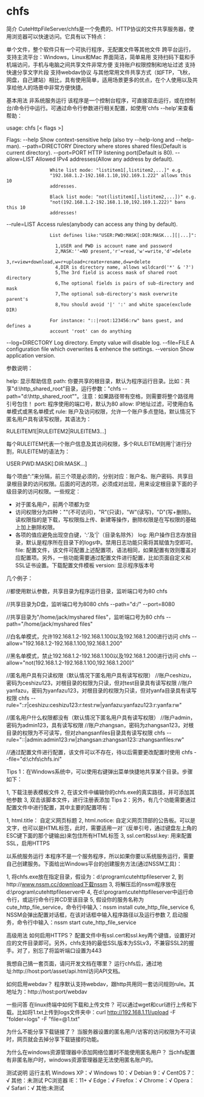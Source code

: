 # chfs



简介
CuteHttpFileServer/chfs是一个免费的、HTTP协议的文件共享服务器，使用浏览器可以快速访问。它具有以下特点：

单个文件，整个软件只有一个可执行程序，无配置文件等其他文件
跨平台运行，支持主流平台：Windows，Linux和Mac
界面简洁，简单易用
支持扫码下载和手机端访问，手机与电脑之间共享文件非常方便
支持账户权限控制和地址过滤
支持快速分享文字片段
支持webdav协议
与其他常用文件共享方式（如FTP，飞秋，网盘，自己建站）相比，具有使用简单，适用场景更多的优点，在个人使用以及共享给他人的场景中非常方便快捷。


基本用法
非系统服务运行
该程序是一个控制台程序，可直接双击运行，或在控制台/命令行中运行。可通过命令行参数进行相关配置，如使用'chfs --help'来查看帮助：

usage: chfs [< flags >]

Flags:
  --help            Show context-sensitive help (also try --help-long and
                    --help-man).
  --path=DIRECTORY  Directory where stores shared files(Default is current
                    directory).
  --port=PORT       HTTP listening port(Default is 80).
  --allow=LIST      Allowed IPv4 addresses(Allow any address by default).
                    
                    White list mode: "listitem1[,listitem2,...]" e.g.
                    "192.168.1.2-192.168.1.10,192.169.1.222" allows this 10
                    addresses.
                    
                    Black list mode: "not(listitem1[,listitem2,...])" e.g.
                    "not(192.168.1.2-192.168.1.10,192.169.1.222)" bans this 10
                    addresses!
  --rule=LIST       Access rules(anybody can access any thing by default).
                    
                    List defines like:"USER:PWD:MASK[:DIR:MASK...][|...]":
                    
                      1,USER and PWD is account name and password
                      2,MASK:''=NO present,'r'=read,'w'=write,'d'=delete
                      3,r=view+download,w=r+upload+create+rename,d=w+delete
                      4,DIR is directory name, allows wildcard('*' & '?')
                      5,The 3rd field is access mask of shared root directory
                      6,The optional fields is pairs of sub-directory and mask
                      7,The optional sub-directory's mask overwrite parent's
                      8,You should avoid '|' ':' and white space(exclude DIR)
                    
                    For instance: "::|root:123456:rw" bans guest, and defines a
                    account 'root' can do anything
  --log=DIRECTORY   Log directory. Empty value will disable log.
  --file=FILE       A configuration file which overwrites & enhence the settings.
  --version         Show application version.

参数说明：

help:	显示帮助信息
path:	你要共享的根目录，默认为程序运行目录。比如：共享"d:\http_shared_root"目录，运行参数："chfs --path="d:\http_shared_root""。注意：如果路径带有空格，则需要将整个路径用引号包住！
port:	程序使用的端口号，默认为80
allow:	IP地址过滤，可使用白名单模式或黑名单模式
rule:	账户及访问权限，允许一个账户多点登陆，默认情况下匿名用户具有读写权限，其语法为：

RULEITEM1[|RULEITEM2|RULEITEM3...]

每个RULEITEM代表一个账户信息及其访问权限，多个RULEITEM则用'|'进行分割，RULEITEM的语法为：

USER:PWD:MASK[:DIR:MASK...]

每个项由“:”来分隔，前三个项是必须的，分别对应：账户名、账户密码、共享目录根目录的访问权限。后面的可选的项，必须成对出现，用来设定根目录下面的子级目录的访问权限。一些规定：

* 对于匿名用户，前两个项都为空
* 访问权限分为四种：""(不可访问)，"R"(只读)，"W"(读写)，"D"(写+删除)。读权限指的是下载，写权限指上传、新建等操作，删除权限是在写权限的基础上加上删除权限。
* 各项的值应避免出现空白键，':'及'|'（目录名除外）
log:	用户操作日志存放目录，默认是程序所在目录下的logs中。禁用日志功能只需将其赋值为空即可。
file:	配置文件，该文件可配置上述配置项，语法相同，如果配置有效则覆盖对应配置项。另外，一些功能需要通过配置文件进行配置，比如页面自定义和SSL证书设置。下载配置文件模板
version:	显示程序版本号

几个例子：

//都使用默认参数，共享目录为程序运行目录，监听端口号为80
chfs

//共享目录为D盘，监听端口号为8080
chfs --path="d:/" --port=8080

//共享目录为"/home/jack/myshared files"，监听端口号为80
chfs --path="/home/jack/myshared files"

//白名单模式，允许192.168.1.2-192.168.1.100以及192.168.1.200进行访问
chfs --allow="192.168.1.2-192.168.1.100,192.168.1.200"

//黑名单模式，禁止192.168.1.2-192.168.1.100以及192.168.1.200进行访问
chfs --allow="not(192.168.1.2-192.168.1.100,192.168.1.200)"

//匿名用户具有只读权限（默认情况下匿名用户具有读写权限）
//账户ceshizu，密码为ceshizu123，对根目录的权限为只读，但对test目录具有读写权限
//账户yanfazu，密码为yanfazu123，对根目录的权限为只读，但对yanfa目录具有读写权限
chfs --rule="::r|ceshizu:ceshizu123:r:test:rw|yanfazu:yanfazu123:r:yanfa:rw"

//匿名用户什么权限都没有（默认情况下匿名用户具有读写权限）
//账户admin，密码为admin123，具有读写权限
//账户zhangsan，密码为zhangsan123，对根目录的权限为不可读写，但对zhangsanfiles目录具有读写权限
chfs --rule="::|admin:admin123:rw|zhangsan:zhangsan123::zhangsanfiles:rw"

//通过配置文件进行配置，该文件可以不存在，待以后需要更改配置时使用
chfs --file="d:\chfs\chfs.ini"

Tips 1：在Windows系统中，可以使用右键弹出菜单快捷地共享某个目录。步骤如下：

1, 下载注册表模板文件
2, 在该文件中编辑你的chfs.exe的真实路径，并可添加其他参数
3, 双击该脚本文件，进行注册表添加
Tips 2：另外，有几个功能需要通过配置文件中进行配置，其中主要的配置项有：

1, html.title： 自定义网页标题
2, html.notice: 自定义网页顶部的公告板。可以是文字，也可以是HTML标签，此时，需要适用一对``(反单引号，通过键盘左上角的ESC键下面的那个键输出)来包住所有HTML标签
3, ssl.cert和ssl.key: 用来配置SSL，启用HTTPS

以系统服务运行
本程序不是一个服务程序，所以如果你要以系统服务运行，需要自己创建服务。下面给出Windows平台的创建服务方法(通过NSSM工具)：

1, 将chfs.exe放在指定目录，假设为：d:\program\cutehttpfileserver
2, 到http://www.nssm.cc/download下载nssm
3, 将解压后的nssm程序放在d:\program\cutehttpfileserver中
4, 在d:\program\cutehttpfileserver中运行命令行，或运行命令行并CD至该目录
5, 假设你的服务名称为cute_http_file_service，命令行中输入：nssm install cute_http_file_service
6, NSSM会弹出配置对话框，在该对话框中输入程序路径以及运行参数
7, 启动服务，命令行中输入：nssm start cute_http_file_service

高级用法
如何启用HTTPS？
配置文件中有ssl.cert和ssl.key两个键值，设置好对应的文件目录即可。另外，chfs支持的最低SSL版本为SSLv3，不兼容SSL2的握手。对了，别忘了将监听端口设置为443

我想自己搞一套页面，请问开发文档在哪里？
运行chfs后，通过地址:http://host:port/asset/api.html访问API文档。

如何启用webdav？
程序默认支持webdav，跟http共用同一套访问规则rule。其地址为：http://host:port/webdav

一些问答
在linux终端中如何下载和上传文件？
可以通过wget和curl进行上传和下载。比如将1.txt上传到logs文件夹中：curl http://192.168.1.11/upload -F "folder=logs" -F "file=@1.txt"

为什么不能分享下载链接了？
当服务器设置的匿名用户/访客的访问权限为不可读时，网页就会去掉分享下载链接的功能。

为什么在windows资源管理器中添加网络位置时不能使用匿名用户？
当chfs配置有非匿名账户时，windows资源管理器是无法使用匿名账户的。

测试说明
运行主机
Windows XP：√
Windows 10：√
Debian 9：√
CentOS 7：√
其他：未测试
PC浏览器
IE：11+ √
Edge：√
Firefox：√
Chrome：√
Opera：√
Safari：√
其他:未测试

